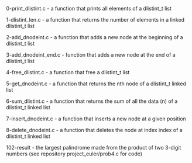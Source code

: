 0-print_dlistint.c - a function that prints all elements of a dlistint_t list

1-dlistint_len.c - a function that returns the number of elements in a linked dlistint_t list

2-add_dnodeint.c - a function that adds a new node at the beginning of a dlistint_t list

3-add_dnodeint_end.c - function that adds a new node at the end of a dlistint_t list

4-free_dlistint.c - a function that free a dlistint_t list

5-get_dnodeint.c - a function that returns the nth node of a dlistint_t linked list

6-sum_dlistint.c - a function that returns the sum of all the data (n) of a dlistint_t linked list

7-insert_dnodeint.c - a function that inserts a new node at a given position

8-delete_dnodeint.c - a function that deletes the node at index index of a dlistint_t linked list

102-result - the largest palindrome made from the product of two 3-digit numbers (see repository project_euler/prob4.c for code)